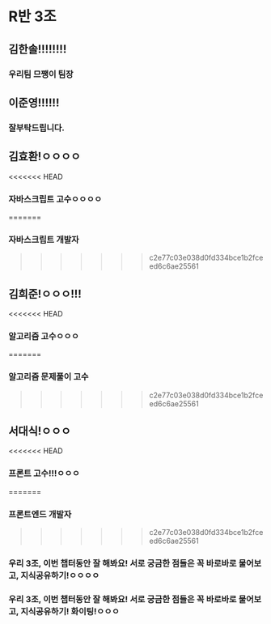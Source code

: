 # R반 3조

## 김한솔!!!!!!!!

### 우리팀 므쨍이 팀장

## 이준영!!!!!!

### 잘부탁드립니다.

## 김효환!ㅇㅇㅇㅇ

<<<<<<< HEAD
### 자바스크립트 고수ㅇㅇㅇㅇ
=======
### 자바스크립트 개발자
>>>>>>> c2e77c03e038d0fd334bce1b2fceed6c6ae25561

## 김희준!ㅇㅇㅇ!!!

<<<<<<< HEAD
### 알고리즘 고수ㅇㅇㅇ
=======
### 알고리즘 문제풀이 고수
>>>>>>> c2e77c03e038d0fd334bce1b2fceed6c6ae25561

## 서대식!ㅇㅇㅇ

<<<<<<< HEAD
### 프론트 고수!!!ㅇㅇㅇ
=======
### 프론트엔드 개발자 
>>>>>>> c2e77c03e038d0fd334bce1b2fceed6c6ae25561

### 우리 3조, 이번 챕터동안 잘 해봐요! 서로 궁금한 점들은 꼭 바로바로 물어보고, 지식공유하기!ㅇㅇㅇㅇ

### 우리 3조, 이번 챕터동안 잘 해봐요! 서로 궁금한 점들은 꼭 바로바로 물어보고, 지식공유하기! 화이팅!ㅇㅇㅇ

